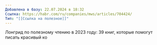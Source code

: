 ```yaml
---
Добавлена в базу: 22.07.2024 в 18:32
Ссылка: https://habr.com/ru/companies/mws/articles/704424/
Тип: "[[Ссылка на полезное]]"
---
```

Лонгрид по полезному чтению в 2023 году: 39 книг, которые помогут писать красивый ко